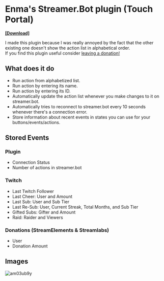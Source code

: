 # Enma's Streamer.Bot plugin (Touch Portal)
[**[Download]**](https://github.com/EnmaDarei/tp_streamerbot_plugin/releases/latest)

I made this plugin because I was really annoyed by the fact that the other existing one doesn't show the action list in alphabetical order.<br>
If you find this plugin useful consider [leaving a donation!](https://ko-fi.com/enmadarei)
## What does it do
- Run action from alphabetized list.
- Run action by entering its name.
- Run action by entering its ID.
- Automatically update the action list whenever you make changes to it on streamer.bot.
- Automatically tries to reconnect to streamer.bot every 10 seconds whenever there's a connection error.
- Store information about recent events in states you can use for your buttons/events/actions.
## Stored Events
### Plugin
- Connection Status
- Number of actions in streamer.bot

### Twitch
- Last Twitch Follower
- Last Cheer: User and Amount
- Last Sub: User and Sub Tier
- Last Re-Sub: User, Current Streak, Total Months, and Sub Tier
- Gifted Subs: Gifter and Amount
- Raid: Raider and Viewers

### Donations (StreamElements & Streamlabs)
- User
- Donation Amount

## Images
![am03ub9y](https://user-images.githubusercontent.com/14081432/217958575-96671547-aa45-4445-80a9-9a3ebc9fca81.png)
